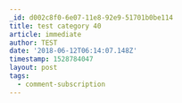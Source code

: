 ```yaml
---
_id: d002c8f0-6e07-11e8-92e9-51701b0be114
title: test category 40
article: immediate
author: TEST
date: '2018-06-12T06:14:07.148Z'
timestamp: 1528784047
layout: post
tags:
  - comment-subscription
---
```

 
